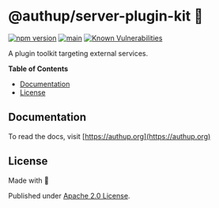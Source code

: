 # @authup/server-plugin-kit 🌉

[![npm version](https://badge.fury.io/js/@authup%2Fserver-plugin-kit.svg)](https://badge.fury.io/js/@authup%2Fserver-plugin-kit)
[![main](https://github.com/authup/authup/actions/workflows/main.yml/badge.svg)](https://github.com/authup/authup/actions/workflows/main.yml)
[![Known Vulnerabilities](https://snyk.io/test/github/authup/authup/badge.svg)](https://snyk.io/test/github/authup/authup)

A plugin toolkit targeting external services.

**Table of Contents**

- [Documentation](#documentation)
- [License](#license)

## Documentation

To read the docs, visit [https://authup.org](https://authup.org)

## License

Made with 💚

Published under [Apache 2.0 License](./LICENSE).
